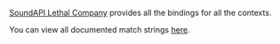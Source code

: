 [SoundAPI Lethal Company](https://thunderstore.io/c/lethal-company/p/loaforc/loaforcsSoundAPI_LethalCompany/) provides all the bindings for all the contexts.

You can view all documented match strings [here](/games/lethal-company/master-audio-list).